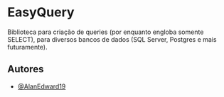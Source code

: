 
# EasyQuery

Biblioteca para criação de queries (por enquanto engloba somente SELECT), para diversos bancos de dados (SQL Server, Postgres e mais futuramente).

## Autores

- [@AlanEdward19](https://github.com/AlanEdward19)

